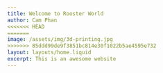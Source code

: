 ```yaml
---
title: Welcome to Rooster World
author: Cam Phan
<<<<<<< HEAD
=======
image: /assets/img/3d-printing.jpg
>>>>>>> 85ddd99de9f3851bc814e30f1022b5ae4595e732
layout: layouts/home.liquid
excerpt: This is an awesome website
---
```

